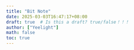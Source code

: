 ```yaml
---
title: "Bit Note"
date: 2025-03-03T16:47:17+08:00
draft: true  # Is this a draft? true/false！！！
author: ["Yeelight"]
math: false
toc: true
---
```

